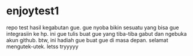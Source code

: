 # enjoytest1
repo test hasil kegabutan gue. gue nyoba bikin sesuatu yang bisa gue integrasiin ke hp. ini gue tulis buat gue yang tiba-tiba gabut dan ngebuka akun github. btw, ini hadiah gue buat gue di masa depan. selamat mengutek-utek. letss tryyyyy
